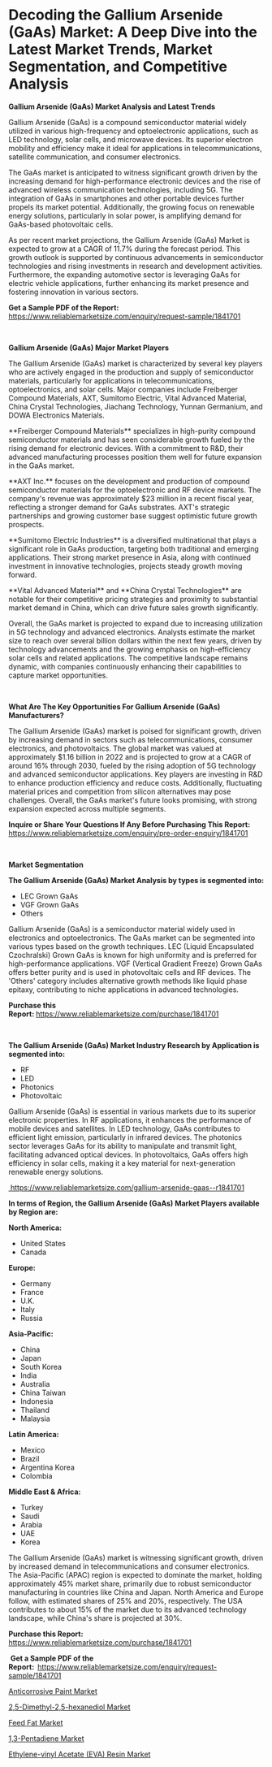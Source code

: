 <p><h1>Decoding the Gallium Arsenide (GaAs) Market: A Deep Dive into the Latest Market Trends, Market Segmentation, and Competitive Analysis</h1></p><p><strong>Gallium Arsenide (GaAs) Market Analysis and Latest Trends</strong></p>
<p><p>Gallium Arsenide (GaAs) is a compound semiconductor material widely utilized in various high-frequency and optoelectronic applications, such as LED technology, solar cells, and microwave devices. Its superior electron mobility and efficiency make it ideal for applications in telecommunications, satellite communication, and consumer electronics.</p><p>The GaAs market is anticipated to witness significant growth driven by the increasing demand for high-performance electronic devices and the rise of advanced wireless communication technologies, including 5G. The integration of GaAs in smartphones and other portable devices further propels its market potential. Additionally, the growing focus on renewable energy solutions, particularly in solar power, is amplifying demand for GaAs-based photovoltaic cells.</p><p>As per recent market projections, the Gallium Arsenide (GaAs) Market is expected to grow at a CAGR of 11.7% during the forecast period. This growth outlook is supported by continuous advancements in semiconductor technologies and rising investments in research and development activities. Furthermore, the expanding automotive sector is leveraging GaAs for electric vehicle applications, further enhancing its market presence and fostering innovation in various sectors.</p></p>
<p><strong>Get a Sample PDF of the Report:&nbsp;</strong> <a href="https://www.reliablemarketsize.com/enquiry/request-sample/1841701?utm_campaign=1991&utm_medium=2&utm_source=Github&utm_content=ia&utm_term=26032025&utm_id=gallium-arsenide-gaas">https://www.reliablemarketsize.com/enquiry/request-sample/1841701</a></p>
<p>&nbsp;</p>
<p><strong>Gallium Arsenide (GaAs) Major Market Players</strong></p>
<p><p>The Gallium Arsenide (GaAs) market is characterized by several key players who are actively engaged in the production and supply of semiconductor materials, particularly for applications in telecommunications, optoelectronics, and solar cells. Major companies include Freiberger Compound Materials, AXT, Sumitomo Electric, Vital Advanced Material, China Crystal Technologies, Jiachang Technology, Yunnan Germanium, and DOWA Electronics Materials.</p><p>**Freiberger Compound Materials** specializes in high-purity compound semiconductor materials and has seen considerable growth fueled by the rising demand for electronic devices. With a commitment to R&D, their advanced manufacturing processes position them well for future expansion in the GaAs market.</p><p>**AXT Inc.** focuses on the development and production of compound semiconductor materials for the optoelectronic and RF device markets. The company's revenue was approximately $23 million in a recent fiscal year, reflecting a stronger demand for GaAs substrates. AXT's strategic partnerships and growing customer base suggest optimistic future growth prospects.</p><p>**Sumitomo Electric Industries** is a diversified multinational that plays a significant role in GaAs production, targeting both traditional and emerging applications. Their strong market presence in Asia, along with continued investment in innovative technologies, projects steady growth moving forward.</p><p>**Vital Advanced Material** and **China Crystal Technologies** are notable for their competitive pricing strategies and proximity to substantial market demand in China, which can drive future sales growth significantly.</p><p>Overall, the GaAs market is projected to expand due to increasing utilization in 5G technology and advanced electronics. Analysts estimate the market size to reach over several billion dollars within the next few years, driven by technology advancements and the growing emphasis on high-efficiency solar cells and related applications. The competitive landscape remains dynamic, with companies continuously enhancing their capabilities to capture market opportunities.</p></p>
<p>&nbsp;</p>
<p><strong>What Are The Key Opportunities For Gallium Arsenide (GaAs) Manufacturers?</strong></p>
<p><p>The Gallium Arsenide (GaAs) market is poised for significant growth, driven by increasing demand in sectors such as telecommunications, consumer electronics, and photovoltaics. The global market was valued at approximately $1.16 billion in 2022 and is projected to grow at a CAGR of around 16% through 2030, fueled by the rising adoption of 5G technology and advanced semiconductor applications. Key players are investing in R&D to enhance production efficiency and reduce costs. Additionally, fluctuating material prices and competition from silicon alternatives may pose challenges. Overall, the GaAs market's future looks promising, with strong expansion expected across multiple segments.</p></p>
<p><strong>Inquire or Share Your Questions If Any Before Purchasing This Report:</strong> <a href="https://www.reliablemarketsize.com/enquiry/pre-order-enquiry/1841701?utm_campaign=1991&utm_medium=2&utm_source=Github&utm_content=ia&utm_term=26032025&utm_id=gallium-arsenide-gaas">https://www.reliablemarketsize.com/enquiry/pre-order-enquiry/1841701</a></p>
<p>&nbsp;</p>
<p><strong>Market Segmentation</strong></p>
<p><strong>The Gallium Arsenide (GaAs) Market Analysis by types is segmented into:</strong></p>
<p><ul><li>LEC Grown GaAs</li><li>VGF Grown GaAs</li><li>Others</li></ul></p>
<p><p>Gallium Arsenide (GaAs) is a semiconductor material widely used in electronics and optoelectronics. The GaAs market can be segmented into various types based on the growth techniques. LEC (Liquid Encapsulated Czochralski) Grown GaAs is known for high uniformity and is preferred for high-performance applications. VGF (Vertical Gradient Freeze) Grown GaAs offers better purity and is used in photovoltaic cells and RF devices. The 'Others' category includes alternative growth methods like liquid phase epitaxy, contributing to niche applications in advanced technologies.</p></p>
<p><strong>Purchase this Report:&nbsp;</strong><a href="https://www.reliablemarketsize.com/purchase/1841701?utm_campaign=1991&utm_medium=2&utm_source=Github&utm_content=ia&utm_term=26032025&utm_id=gallium-arsenide-gaas">https://www.reliablemarketsize.com/purchase/1841701</a></p>
<p>&nbsp;</p>
<p><strong>The Gallium Arsenide (GaAs) Market Industry Research by Application is segmented into:</strong></p>
<p><ul><li>RF</li><li>LED</li><li>Photonics</li><li>Photovoltaic</li></ul></p>
<p><p>Gallium Arsenide (GaAs) is essential in various markets due to its superior electronic properties. In RF applications, it enhances the performance of mobile devices and satellites. In LED technology, GaAs contributes to efficient light emission, particularly in infrared devices. The photonics sector leverages GaAs for its ability to manipulate and transmit light, facilitating advanced optical devices. In photovoltaics, GaAs offers high efficiency in solar cells, making it a key material for next-generation renewable energy solutions.</p></p>
<p><a href="https://www.reliablemarketsize.com/gallium-arsenide-gaas--r1841701?utm_campaign=1991&utm_medium=2&utm_source=Github&utm_content=ia&utm_term=26032025&utm_id=gallium-arsenide-gaas">&nbsp;https://www.reliablemarketsize.com/gallium-arsenide-gaas--r1841701</a></p>
<p><strong>In terms of Region, the Gallium Arsenide (GaAs) Market Players available by Region are:</strong></p>
<p>
    <p> <strong> North America: </strong>
        <ul>
            <li>United States</li>
            <li>Canada</li>
        </ul>
        </p> 
    <p> <strong> Europe: </strong>
        <ul>
            <li>Germany</li>
            <li>France</li>
            <li>U.K.</li>
            <li>Italy</li>
            <li>Russia</li>
        </ul>
        </p> 
    <p> <strong> Asia-Pacific: </strong>
        <ul>
            <li>China</li>
            <li>Japan</li>
            <li>South Korea</li>
            <li>India</li>
            <li>Australia</li>
            <li>China Taiwan</li>
            <li>Indonesia</li>
            <li>Thailand</li>
            <li>Malaysia</li>
        </ul>
        </p> 
    <p> <strong> Latin America: </strong>
        <ul>
            <li>Mexico</li>
            <li>Brazil</li>
            <li>Argentina Korea</li>
            <li>Colombia</li>
        </ul>
        </p> 
    <p> <strong> Middle East & Africa: </strong>
        <ul>
            <li>Turkey</li>
            <li>Saudi</li>
            <li>Arabia</li>
            <li>UAE</li>
            <li>Korea</li>
        </ul>
    </p>
    </p>
<p><p>The Gallium Arsenide (GaAs) market is witnessing significant growth, driven by increased demand in telecommunications and consumer electronics. The Asia-Pacific (APAC) region is expected to dominate the market, holding approximately 45% market share, primarily due to robust semiconductor manufacturing in countries like China and Japan. North America and Europe follow, with estimated shares of 25% and 20%, respectively. The USA contributes to about 15% of the market due to its advanced technology landscape, while China's share is projected at 30%.</p></p>
<p><strong>Purchase this Report: </strong><a href="https://www.reliablemarketsize.com/purchase/1841701?utm_campaign=1991&utm_medium=2&utm_source=Github&utm_content=ia&utm_term=26032025&utm_id=gallium-arsenide-gaas">https://www.reliablemarketsize.com/purchase/1841701</a></p>
<p>&nbsp;<strong>Get a Sample PDF of the Report:&nbsp;&nbsp;</strong><a href="https://www.reliablemarketsize.com/enquiry/request-sample/1841701?utm_campaign=1991&utm_medium=2&utm_source=Github&utm_content=ia&utm_term=26032025&utm_id=gallium-arsenide-gaas">https://www.reliablemarketsize.com/enquiry/request-sample/1841701</a></p>
<p><strong></strong></p>
<p><p><a href="https://github.com/totrisammir/Market-Research-Report-List-1/blob/main/anticorrosive-paint-market.md?utm_campaign=1991&utm_medium=2&utm_source=Github&utm_content=ia&utm_term=26032025&utm_id=gallium-arsenide-gaas">Anticorrosive Paint Market</a></p><p><a href="https://github.com/habyoneub/Market-Research-Report-List-1/blob/main/25-dimethyl-25-hexanediol-market.md?utm_campaign=1991&utm_medium=2&utm_source=Github&utm_content=ia&utm_term=26032025&utm_id=gallium-arsenide-gaas">2,5-Dimethyl-2,5-hexanediol Market</a></p><p><a href="https://github.com/haklagjbj/Market-Research-Report-List-1/blob/main/feed-fat-market.md?utm_campaign=1991&utm_medium=2&utm_source=Github&utm_content=ia&utm_term=26032025&utm_id=gallium-arsenide-gaas">Feed Fat Market</a></p><p><a href="https://github.com/latilsmickl8/Market-Research-Report-List-1/blob/main/13-pentadiene-market.md?utm_campaign=1991&utm_medium=2&utm_source=Github&utm_content=ia&utm_term=26032025&utm_id=gallium-arsenide-gaas">1,3-Pentadiene Market</a></p><p><a href="https://github.com/kemauteve/Market-Research-Report-List-1/blob/main/ethylene-vinyl-acetate-eva-resin-market.md?utm_campaign=1991&utm_medium=2&utm_source=Github&utm_content=ia&utm_term=26032025&utm_id=gallium-arsenide-gaas">Ethylene-vinyl Acetate (EVA) Resin Market</a></p></p>
